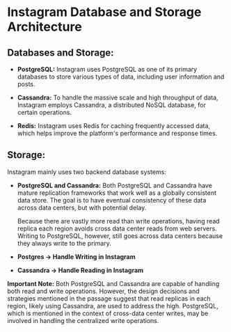 # Instagram Database and Storage Architecture

## Databases and Storage:

- **PostgreSQL:**
  Instagram uses PostgreSQL as one of its primary databases to store various types of data, including user information and posts.

- **Cassandra:**
  To handle the massive scale and high throughput of data, Instagram employs Cassandra, a distributed NoSQL database, for certain operations.

- **Redis:**
  Instagram uses Redis for caching frequently accessed data, which helps improve the platform's performance and response times.

## Storage:

Instagram mainly uses two backend database systems:

- **PostgreSQL and Cassandra:**
  Both PostgreSQL and Cassandra have mature replication frameworks that work well as a globally consistent data store. The goal is to have eventual consistency of these data across data centers, but with potential delay.

  Because there are vastly more read than write operations, having read replica each region avoids cross data center reads from web servers. Writing to PostgreSQL, however, still goes across data centers because they always write to the primary.

- **Postgres -> Handle Writing in Instagram**
- **Cassandra -> Handle Reading in Instagram**

**Important Note:**
Both PostgreSQL and Cassandra are capable of handling both read and write operations. However, the design decisions and strategies mentioned in the passage suggest that read replicas in each region, likely using Cassandra, are used to address the high.
 PostgreSQL, which is mentioned in the context of cross-data center writes, may be involved in handling the centralized write operations.

